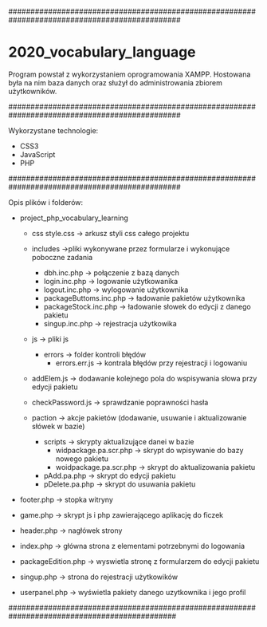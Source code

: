 ###############################################################################################

# 2020_vocabulary_language
Program powstał z wykorzystaniem oprogramowania XAMPP. 
Hostowana była na nim baza danych oraz służył do administrowania zbiorem użytkowników.

###############################################################################################

Wykorzystane technologie:
- CSS3
- JavaScript
- PHP

###############################################################################################

Opis plików i folderów:
- project_php_vocabulary_learning
  - css
     style.css -> arkusz styli css całego projektu

  - includes ->pliki wykonywane przez formularze i wykonujące poboczne zadania
     - dbh.inc.php -> połączenie z bazą danych
     - login.inc.php -> logowanie użytkowanika
     - logout.inc.php -> wylogowanie użytkownika
     - packageButtoms.inc.php -> ładowanie pakietów użytkownika
     - packageStock.inc.php -> ładowanie słowek do edycji z danego pakietu
     - singup.inc.php -> rejestracja użytkowika

   - js -> pliki js
      - errors -> folder kontroli błędów
        - errors.err.js -> kontrala błędów przy rejestracji i logowaniu    
    - addElem.js -> dodawanie kolejnego pola do wspisywania słowa przy edycji pakietu 
    - checkPassword.js -> sprawdzanie poprawności hasła

  - paction -> akcje pakietów (dodawanie, usuwanie i aktualizowanie słówek w bazie)
     - scripts -> skrypty aktualizujące danei w bazie
       - widpackage.pa.scr.php -> skrypt do wpisywanie do bazy nowego pakietu
       - woidpackage.pa.scr.php -> skrypt do aktualizowania pakietu
     - pAdd.pa.php -> skrypt do edycji pakietu
     - pDelete.pa.php -> skrypt do usuwania pakietu

- footer.php -> stopka witryny
- game.php -> skrypt js i php zawierającego aplikację do ficzek 
- header.php -> nagłówek strony
- index.php -> główna strona z elementami potrzebnymi do logowania
- packageEdition.php -> wyswietla stronę z formularzem do edycji pakietu
- singup.php -> strona do rejestracji użytkowików
- userpanel.php -> wyświetla pakiety danego uzytkownika i jego profil

##############################################################################################

